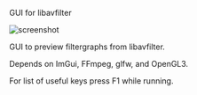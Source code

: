 GUI for libavfilter

![screenshot](https://github.com/richardpl/lavfi-preview/blob/master/assets/demo.gif)

GUI to preview filtergraphs from libavfilter.

Depends on ImGui, FFmpeg, glfw, and OpenGL3.

For list of useful keys press F1 while running.
